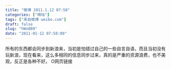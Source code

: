 ```yaml
---
title: "微博 2011.1.12 07:58"
categories: ["嘀咕"]
tags: ["来自微博 weibo.com"]
draft: false
slug: "hWo8B9"
date: "2011-01-12 07:58:00"
---
```


<p>所有的东西都会同步到新浪来，当初是怕错过自己的一些自言自语，而且当初没有玩新浪，现在看来，这么多相同的信息同步过来，真的是严重的资源浪费，也不美观，反正是各种不好。 O网页链接 ​​​​</p>
